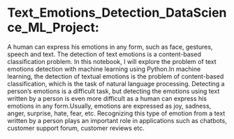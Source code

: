 # Text_Emotions_Detection_DataScience_ML_Project:
A human can express his emotions in any form, such as face, gestures, speech and text. The detection of text emotions is a content-based classification problem. In this notebook, I will explore the problem of text emotions detection with machine learning using Python.In machine learning, the detection of textual emotions is the problem of content-based classification, which is the task of natural language processing. Detecting a person’s emotions is a difficult task, but detecting the emotions using text written by a person is even more difficult as a human can express his emotions in any form.Usually, emotions are expressed as joy, sadness, anger, surprise, hate, fear, etc. Recognizing this type of emotion from a text written by a person plays an important role in applications such as chatbots, customer support forum, customer reviews etc.
